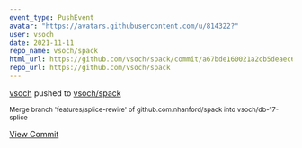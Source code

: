 ```yaml
---
event_type: PushEvent
avatar: "https://avatars.githubusercontent.com/u/814322?"
user: vsoch
date: 2021-11-11
repo_name: vsoch/spack
html_url: https://github.com/vsoch/spack/commit/a67bde160021a2cb5deaec69390e3d4e9ffe341c
repo_url: https://github.com/vsoch/spack
---
```


<a href='https://github.com/vsoch' target='_blank'>vsoch</a> pushed to <a href='https://github.com/vsoch/spack' target='_blank'>vsoch/spack</a>

<small>Merge branch 'features/splice-rewire' of github.com:nhanford/spack into vsoch/db-17-splice</small>

<a href='https://github.com/vsoch/spack/commit/a67bde160021a2cb5deaec69390e3d4e9ffe341c' target='_blank'>View Commit</a>
